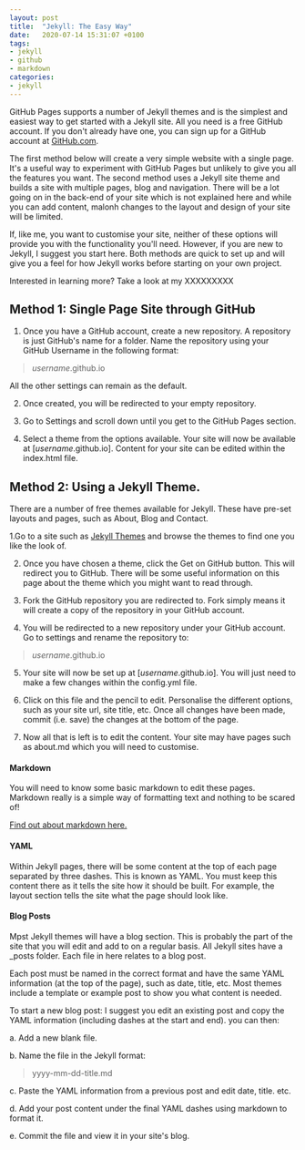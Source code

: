 ```yaml
---
layout: post
title:  "Jekyll: The Easy Way"
date:   2020-07-14 15:31:07 +0100
tags:
- jekyll
- github
- markdown
categories:
- jekyll
---
```

GitHub Pages supports a number of Jekyll themes and is the simplest and easiest way to get started with a Jekyll site. All you need is a free GitHub account. If you don't already have one, you can sign up for a GitHub account at [GitHub.com](http://github.com).

The first method below will create a very simple website with a single page. It's a useful way to experiment with GitHub Pages but unlikely to give you all the features you want. The second method uses a Jekyll site theme and builds a site with multiple pages, blog and navigation. There will be a lot going on in the back-end of your site which is not explained here and while you can add content, malonh changes to the layout and design of your site will be limited.

If, like me, you want to customise your site, neither of these options will provide you with the functionality you'll need. However, if you are new to Jekyll, I suggest you start here. Both methods are quick to set up and will give you a feel for how Jekyll works before starting on your own project.

Interested in learning more? Take a look at my XXXXXXXXX

## Method 1: Single Page Site through GitHub

1. Once you have a GitHub account, create a new repository. A repository is just GitHub's name for a folder. Name the repository using your GitHub Username in the following format:

> *username*.github.io

All the other settings can remain as the default. 

2. Once created, you will be redirected to your empty repository. 
3. Go to Settings and scroll down until you get to the GitHub Pages section.

4. Select a theme from the options available. Your site will now be available at [*username*.github.io].
Content for your site can be edited within the index.html file.

## Method 2: Using a Jekyll Theme.

There are a number of free themes available for Jekyll. These have pre-set layouts and pages, such as About, Blog and Contact.

1.Go to a site such as [Jekyll Themes](https://jekyllthemes.io/free) and browse the themes to find one you like the look of.

2. Once you have chosen a theme, click the Get on GitHub button. This will redirect you to GitHub. There will be some useful information on this page about the theme which you might want to read through.

3. Fork the GitHub repository you are redirected to. Fork simply means it will create a copy of the repository in your GitHub account.

4. You will be redirected to a new repository under your GitHub account. Go to settings and rename the repository to:

> *username*.github.io

5. Your site will now be set up at [*username*.github.io]. You will just need to make a few changes within the config.yml file.

6. Click on this file and the pencil to edit. Personalise the different options, such as your site url, site title, etc. Once all changes have been made, commit (i.e. save) the changes at the bottom of the page.

7. Now all that is left is to edit the content. Your site may have pages such as about.md which you will need to customise. 


#### Markdown
You will need to know some basic markdown to edit these pages. Markdown really is a simple way of formatting text and nothing to be scared of!

[Find out about markdown here.](link)

#### YAML
Within Jekyll pages, there will be some content at the top of each page separated by three dashes. This is known as YAML. You must keep this content there as it tells the site how it should be built. For example, the layout section tells the site what the page should look like. 

#### Blog Posts
Mpst Jekyll themes will have a blog section. This is probably the part of the site that you will edit and add to on a regular basis. All Jekyll sites have a \_posts folder. Each file in here relates to a blog post.

Each post must be named in the correct format and have the same YAML information (at the top of the page), such as date, title, etc. Most themes include a template or example post to show you what content is needed.

To start a new blog post: I suggest you edit an existing post and copy the YAML information (including dashes at the start and end). you can then:

a. Add a new blank file.

b. Name the file in the Jekyll format:

> yyyy-mm-dd-title.md

c. Paste the YAML information from a previous post and edit date, title. etc.

d. Add your post content under the final YAML dashes using markdown to format it.

e. Commit the file and view it in your site's blog.
